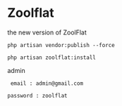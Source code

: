 # Zoolflat
the new version of ZoolFlat

`
  php artisan vendor:publish --force
`

`
  php artisan zoolflat:install
`

admin 

`
email : admin@gmail.com`

`password : zoolflat
`
